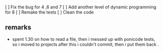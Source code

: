 [ ] Fix the bug for 4 ,6 and 7 
[ ] Add another level of dynamic programming for 8 
[ ] Remake the tests 
[ ] Clean the code 

## remarks 
- spent 1.30  on how to read a file, then i messed up with ponicode tests, so i moved to projects after this i couldn't commit, then i put them back .